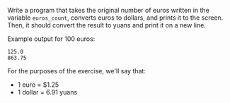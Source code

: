 
Write a program that takes the original number of euros written in the variable `euros_count`, converts euros to dollars, and prints it to the screen. Then, it should convert the result to yuans and print it on a new line.

Example output for 100 euros:

```text
125.0
863.75
```

For the purposes of the exercise, we'll say that:
- 1 euro = $1.25
- 1 dollar = 6.91 yuans
